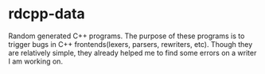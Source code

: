 # rdcpp-data
Random generated C++ programs.
The purpose of these programs is to trigger bugs in C++ frontends(lexers, parsers, rewriters, etc). Though they are relatively simple, they already helped me to find some errors on a writer I am working on.
